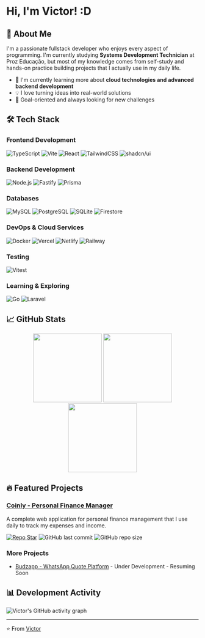 # Hi, I'm Victor! :D

## 🚀 About Me

I'm a passionate fullstack developer who enjoys every aspect of programming. I'm currently studying **Systems Development Technician** at Proz Educação, but most of my knowledge comes from self-study and hands-on practice building projects that I actually use in my daily life.

- 🌱 I'm currently learning more about **cloud technologies and advanced backend development**
- 💡 I love turning ideas into real-world solutions
- 🎯 Goal-oriented and always looking for new challenges

## 🛠️ Tech Stack

### Frontend Development
![TypeScript](https://img.shields.io/badge/typescript-%23007ACC.svg?style=for-the-badge&logo=typescript&logoColor=white) 
![Vite](https://img.shields.io/badge/vite-%23646CFF.svg?style=for-the-badge&logo=vite&logoColor=white)
![React](https://img.shields.io/badge/react-%2320232a.svg?style=for-the-badge&logo=react&logoColor=%2361DAFB)
![TailwindCSS](https://img.shields.io/badge/tailwindcss-%2338B2AC.svg?style=for-the-badge&logo=tailwind-css&logoColor=white)
![shadcn/ui](https://img.shields.io/badge/shadcn/ui-000000.svg?style=for-the-badge&logo=shadcnui&logoColor=white)

### Backend Development
![Node.js](https://img.shields.io/badge/node.js-%2343853D.svg?style=for-the-badge&logo=node.js&logoColor=white)
![Fastify](https://img.shields.io/badge/fastify-%23000000.svg?style=for-the-badge&logo=fastify&logoColor=white)
![Prisma](https://img.shields.io/badge/prisma-%232D3748.svg?style=for-the-badge&logo=prisma&logoColor=white)

### Databases
![MySQL](https://img.shields.io/badge/mysql-%2300f.svg?style=for-the-badge&logo=mysql&logoColor=white)
![PostgreSQL](https://img.shields.io/badge/postgresql-%23316192.svg?style=for-the-badge&logo=postgresql&logoColor=white)
![SQLite](https://img.shields.io/badge/sqlite-%2307405e.svg?style=for-the-badge&logo=sqlite&logoColor=white)
![Firestore](https://img.shields.io/badge/firestore-%23FFCA28.svg?style=for-the-badge&logo=firebase&logoColor=white)

### DevOps & Cloud Services
![Docker](https://img.shields.io/badge/docker-%232496ED.svg?style=for-the-badge&logo=docker&logoColor=white)
![Vercel](https://img.shields.io/badge/vercel-%23000000.svg?style=for-the-badge&logo=vercel&logoColor=white)
![Netlify](https://img.shields.io/badge/netlify-%23000000.svg?style=for-the-badge&logo=netlify&logoColor=#00C7B7)
![Railway](https://img.shields.io/badge/railway-%230B0D0E.svg?style=for-the-badge&logo=railway&logoColor=white)

### Testing
![Vitest](https://img.shields.io/badge/vitest-%236E9F18.svg?style=for-the-badge&logo=vitest&logoColor=white)

### **Learning & Exploring**
![Go](https://img.shields.io/badge/Go-00ADD8?style=for-the-badge&logo=go&logoColor=white)
![Laravel](https://img.shields.io/badge/Laravel-FF2D20?style=for-the-badge&logo=laravel&logoColor=white)

## 📈 GitHub Stats

<div align="center">
  <img height="180em" src="https://github-readme-stats.vercel.app/api?username=victorzllDev&show_icons=true&theme=dark&include_all_commits=true&count_private=true&hide_border=false" />
  <img height="180em" src="https://github-readme-stats.vercel.app/api/top-langs/?username=victorzllDev&theme=dark&hide_border=false&include_all_commits=true&count_private=true&layout=compact" />
  <img height="180em" src="https://streak-stats.demolab.com/?user=victorzllDev&theme=dark&hide_border=false" />
</div>

## 🔥 Featured Projects

### [Coinly - Personal Finance Manager](https://github.com/VictorzllDev/Coinly)
A complete web application for personal finance management that I use daily to track my expenses and income.

[![Repo Star](https://img.shields.io/github/stars/VictorzllDev/Coinly?style=social)](https://github.com/VictorzllDev/Coinly)
![GitHub last commit](https://img.shields.io/github/last-commit/VictorzllDev/Coinly)
![GitHub repo size](https://img.shields.io/github/repo-size/VictorzllDev/Coinly)

### More Projects
- [Budzapp - WhatsApp Quote Platform](https://github.com/VictorzllDev/Budzapp) - Under Development - Resuming Soon

## 📊 Development Activity

<!-- Se quiser, pode adicionar uma seção de atividade recente -->
![Victor's GitHub activity graph](https://github-readme-activity-graph.vercel.app/graph?username=victorzllDev&theme=react-dark&hide_border=true&area=true)

---

⭐️ From [Victor](https://github.com/VictorzllDev)
